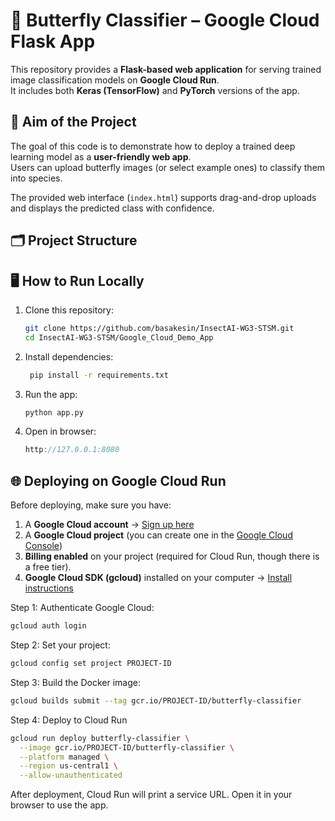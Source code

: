 # 🦋 Butterfly Classifier – Google Cloud Flask App

This repository provides a **Flask-based web application** for serving trained image classification models on **Google Cloud Run**.  
It includes both **Keras (TensorFlow)** and **PyTorch** versions of the app.  

## 🎯 Aim of the Project

The goal of this code is to demonstrate how to deploy a trained deep learning model as a **user-friendly web app**.  
Users can upload butterfly images (or select example ones) to classify them into species.  

The provided web interface (`index.html`) supports drag-and-drop uploads and displays the predicted class with confidence.  

## 🗂 Project Structure


## 🖥️ How to Run Locally

1. Clone this repository:
   ```bash
   git clone https://github.com/basakesin/InsectAI-WG3-STSM.git
   cd InsectAI-WG3-STSM/Google_Cloud_Demo_App
2. Install dependencies:
   ```bash
    pip install -r requirements.txt

3. Run the app:
   ```bash
   python app.py

4. Open in browser:
   ```cpp
   http://127.0.0.1:8080

## 🌐 Deploying on Google Cloud Run

Before deploying, make sure you have:

1. A **Google Cloud account** → [Sign up here](https://cloud.google.com/)  
2. A **Google Cloud project** (you can create one in the [Google Cloud Console](https://console.cloud.google.com/))  
3. **Billing enabled** on your project (required for Cloud Run, though there is a free tier).  
4. **Google Cloud SDK (gcloud)** installed on your computer → [Install instructions](https://cloud.google.com/sdk/docs/install)  

Step 1: Authenticate Google Cloud:
  ```bash
  gcloud auth login
```

Step 2: Set your project:

  ```bash
  gcloud config set project PROJECT-ID
```

Step 3: Build the Docker image:

  ```bash
  gcloud builds submit --tag gcr.io/PROJECT-ID/butterfly-classifier
```

Step 4: Deploy to Cloud Run
  ```bash
  gcloud run deploy butterfly-classifier \
    --image gcr.io/PROJECT-ID/butterfly-classifier \
    --platform managed \
    --region us-central1 \
    --allow-unauthenticated
```
After deployment, Cloud Run will print a service URL. Open it in your browser to use the app.




